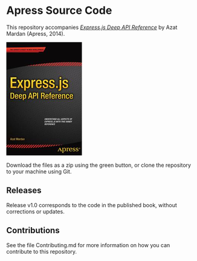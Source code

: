 # Apress Source Code

This repository accompanies [*Express.js Deep API Reference*](http://www.apress.com/9781484207826) by Azat Mardan (Apress, 2014).

![Cover image](9781484207826.jpg)

Download the files as a zip using the green button, or clone the repository to your machine using Git.

## Releases

Release v1.0 corresponds to the code in the published book, without corrections or updates.

## Contributions

See the file Contributing.md for more information on how you can contribute to this repository.
